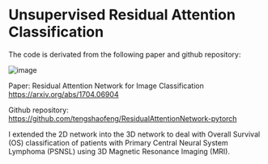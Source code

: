 # Unsupervised Residual Attention Classification

The code is derivated from the following paper and github repository:

![image](https://github.com/SheZiyu/Unsupervised-Residual-Attention-Classification/assets/98766434/da1864b6-27e0-496d-ad98-3d1a9f9616f6)

Paper: Residual Attention Network for Image Classification https://arxiv.org/abs/1704.06904

Github repository: https://github.com/tengshaofeng/ResidualAttentionNetwork-pytorch

I extended the 2D network into the 3D network to deal with Overall Survival (OS) classification of patients with Primary Central Neural System Lymphoma (PSNSL) using 3D Magnetic Resonance Imaging (MRI). 
